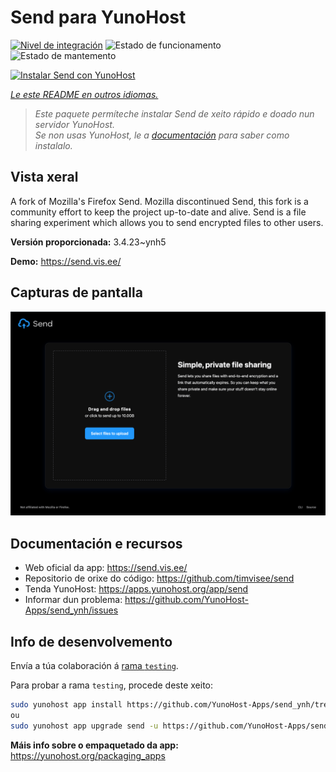 <!--
NOTA: Este README foi creado automáticamente por <https://github.com/YunoHost/apps/tree/master/tools/readme_generator>
NON debe editarse manualmente.
-->

# Send para YunoHost

[![Nivel de integración](https://apps.yunohost.org/badge/integration/send)](https://ci-apps.yunohost.org/ci/apps/send/)
![Estado de funcionamento](https://apps.yunohost.org/badge/state/send)
![Estado de mantemento](https://apps.yunohost.org/badge/maintained/send)

[![Instalar Send con YunoHost](https://install-app.yunohost.org/install-with-yunohost.svg)](https://install-app.yunohost.org/?app=send)

*[Le este README en outros idiomas.](./ALL_README.md)*

> *Este paquete permíteche instalar Send de xeito rápido e doado nun servidor YunoHost.*  
> *Se non usas YunoHost, le a [documentación](https://yunohost.org/install) para saber como instalalo.*

## Vista xeral

A fork of Mozilla's Firefox Send. Mozilla discontinued Send, this fork is a community effort to keep the project up-to-date and alive.
Send is a file sharing experiment which allows you to send encrypted files to other users.


**Versión proporcionada:** 3.4.23~ynh5

**Demo:** <https://send.vis.ee/>

## Capturas de pantalla

![Captura de pantalla de Send](./doc/screenshots/screenshot.png)

## Documentación e recursos

- Web oficial da app: <https://send.vis.ee/>
- Repositorio de orixe do código: <https://github.com/timvisee/send>
- Tenda YunoHost: <https://apps.yunohost.org/app/send>
- Informar dun problema: <https://github.com/YunoHost-Apps/send_ynh/issues>

## Info de desenvolvemento

Envía a túa colaboración á [rama `testing`](https://github.com/YunoHost-Apps/send_ynh/tree/testing).

Para probar a rama `testing`, procede deste xeito:

```bash
sudo yunohost app install https://github.com/YunoHost-Apps/send_ynh/tree/testing --debug
ou
sudo yunohost app upgrade send -u https://github.com/YunoHost-Apps/send_ynh/tree/testing --debug
```

**Máis info sobre o empaquetado da app:** <https://yunohost.org/packaging_apps>
